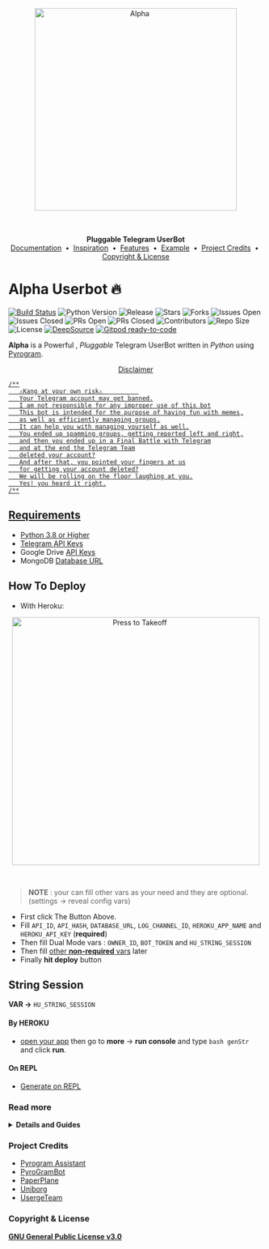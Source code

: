 <p align="center">
   <a href="https://github.com/AftahBagas/Alpha"><img src="https://telegra.ph/file/6c2f9da7d5329ab9395d3.jpg" alt="Alpha" width=400px></a>
   <br>
   <br>
<p align="center">
    <a href="https://github.com/AftahBagas/Alpha">
    </a>
    <br>
    <b>Pluggable Telegram UserBot</b>
    <br>
    <a href="https://github.com/AftahBagas/Alpha#documentation-">Documentation</a>
    &nbsp•&nbsp
    <a href="https://github.com/AftahBagas/Alpha#inspiration-">Inspiration</a>
    &nbsp•&nbsp
    <a href="https://github.com/AftahBagas/Alpha#features-">Features</a>
    &nbsp•&nbsp
    <a href="https://github.com/AftahBagas/Alpha#example-plugin-">Example</a>
    &nbsp•&nbsp
    <a href="https://github.com/AftahBagas/Alpha#project-credits-">Project Credits</a>
    &nbsp•&nbsp
    <a href="https://github.com/AftahBagas/Alpha#copyright--license-">Copyright & License</a>
</p>

# Alpha Userbot 🔥

[![Build Status](https://travis-ci.com/AftahBagas/Alpha.svg?branch=Alpha)](https://travis-ci.com/AftahBagas/Alpha)
![Python Version](https://img.shields.io/badge/python-3.8/3.9-lightgrey)
![Release](https://img.shields.io/github/v/release/AftahBagas/Alpha)
![Stars](https://img.shields.io/github/stars/AftahBagas/Alpha)
![Forks](https://img.shields.io/github/forks/AftahBagas/Alpha)
![Issues Open](https://img.shields.io/github/issues/AftahBagas/Alpha)
![Issues Closed](https://img.shields.io/github/issues-closed/AftahBagas/Alpha)
![PRs Open](https://img.shields.io/github/issues-pr/AftahBagas/Alpha)
![PRs Closed](https://img.shields.io/github/issues-pr-closed/AftahBagas/Alpha)
![Contributors](https://img.shields.io/github/contributors/AftahBagas/Alpha)
![Repo Size](https://img.shields.io/github/repo-size/AftahBagas/Alpha)
![License](https://img.shields.io/github/license/AftahBagas/Alpha)
[![DeepSource](https://static.deepsource.io/deepsource-badge-light-mini.svg)](https://deepsource.io/gh/AftahBagas/Alpha/?ref=repository-badge)
[![Gitpod ready-to-code](https://img.shields.io/badge/Gitpod-ready--to--code-blue?logo=gitpod)](https://gitpod.io/#https://github.com/AftahBagas/Alpha)

**Alpha** is a Powerful , _Pluggable_ Telegram UserBot written in _Python_ using [Pyrogram](https://github.com/pyrogram/pyrogram).
<br>
<p align="center">
    <a href="https://telegram.dog/teamsquaduserbotsupport"><Support

## Disclaimer
```
/**
   ⚠️Kang at your own risk⚠️          
   Your Telegram account may get banned.
   I am not responsible for any improper use of this bot
   This bot is intended for the purpose of having fun with memes,
   as well as efficiently managing groups.
   It can help you with managing yourself as well.
   You ended up spamming groups, getting reported left and right,
   and then you ended up in a Final Battle with Telegram
   and at the end the Telegram Team
   deleted your account?
   And after that, you pointed your fingers at us
   for getting your account deleted?
   We will be rolling on the floor laughing at you.
   Yes! you heard it right.
/**
```
## Requirements 
* Python 3.8 or Higher
* Telegram [API Keys](https://my.telegram.org/apps)
* Google Drive [API Keys](https://console.developers.google.com/)
* MongoDB [Database URL](https://cloud.mongodb.com/)

## How To Deploy 
* With Heroku:
<p align="center">
   <a href = "https://heroku.com/deploy?template=https://github.com/aftahbagas/AlphaScript/tree/main"><img src="https://telegra.ph/file/57c4edb389224c9cf9996.png" alt="Press to Takeoff" width="490px"></a>
</p>
<br>

> **NOTE** : your can fill other vars as your need and they are optional. (settings -> reveal config vars)
* First click The Button Above.
* Fill `API_ID`, `API_HASH`, `DATABASE_URL`, `LOG_CHANNEL_ID`, `HEROKU_APP_NAME` and `HEROKU_API_KEY` (**required**)
* Then fill Dual Mode vars : `OWNER_ID`, `BOT_TOKEN` and `HU_STRING_SESSION`
* Then fill [other **non-required** vars](https://telegra.ph/Heroku-Vars-for-USERGE-X-08-25) later
* Finally **hit deploy** button
## String Session
**VAR ->** `HU_STRING_SESSION`
#### By HEROKU
- [open your app](https://dashboard.heroku.com/apps/) then go to **more** -> **run console** and type `bash genStr` and click **run**.
#### On REPL
- [Generate on REPL](https://repl.it/@ilhammansiez12/petrcord-1#README.md)
### Read more
<details>
  <summary><b>Details and Guides</b></summary>

## Other Ways

* With Docker 😈
    <a href="https://github.com/AftahBagas/alpha/blob/Alpha/resources/readmeDocker.md"><b>See Detailed Guide</b></a>

* With Git, Python and pip 🔧
  ```bash
  # clone the repo
  git clone https://github.com/AftahBagas/alpha.git
  cd userge-x

  # create virtualenv
  virtualenv -p /usr/bin/python3 venv
  . ./venv/bin/activate

  # install requirements
  pip install -r requirements.txt

  # Create config.env as given config.env.sample and fill that
  cp config.env.sample config.env

  # get string session and add it to config.env
  bash genStr

  # finally run the alpha-z ;)
  bash run
  ```


<h2>Guide to Upstream Forked Repo</h2>
<a href="https://telegra.ph/Upstream-Alpha-Forked-Repo-Guide-07-04"><b>Upstream Forked Repo</b></a>
<br>
<br>

<h3 align="center">Youtube Tutorial<h3>
<p align="center"><a href="https://youtu.be/M4T_BJvFqkc"><img src="https://i.imgur.com/VVgSk2m.png" width=250px></a>
</p>


## Features 

* Powerful and Very Useful **built-in** Plugins
  * gdrive [ upload / download / etc ] ( Team Drives Supported! ) 
  * zip / tar / unzip / untar / unrar
  * telegram upload / download
  * pmpermit / afk
  * notes / filters
  * split / combine
  * gadmin
  * plugin manager
  * ...and more
* Channel & Group log support
* Database support
* Build-in help support
* Easy to Setup & Use
* Easy to add / port Plugins
* Easy to write modules with the modified client

## Example Plugin 

```python
from alpha import alpha, Message, filters

LOG = alpha.getLogger(__name__)  # logger object
CHANNEL = alpha.getCLogger(__name__)  # channel logger object

# add command handler
@alpha.on_cmd("test", about="help text to this command")
async def test_cmd(message: Message):
   LOG.info("starting test command...")  # log to console
   # some other stuff
   await message.edit("testing...", del_in=5)  # this will be automatically deleted after 5 sec
   # some other stuff
   await CHANNEL.log("testing completed!")  # log to channel

# add filters handler
@alpha.on_filters(filters.me & filters.private)  # filter my private messages
async def test_filter(message: Message):
   LOG.info("starting filter command...")
   # some other stuff
   await message.reply(f"you typed - {message.text}", del_in=5)
   # some other stuff
   await CHANNEL.log("filter executed!")
```

</details> 

### Project Credits 
* [Pyrogram Assistant](https://github.com/pyrogram/assistant)
* [PyroGramBot](https://github.com/SpEcHiDe/PyroGramBot)
* [PaperPlane](https://github.com/RaphielGang/Telegram-Paperplane)
* [Uniborg](https://github.com/SpEcHiDe/UniBorg)
* [UsergeTeam](https://github.com/UsergeTeam/Userge)
### Copyright & License 
[**GNU General Public License v3.0**](https://github.com/AftahBagas/AlphaZ-Plugins/blob/alpha/LICENSE)

